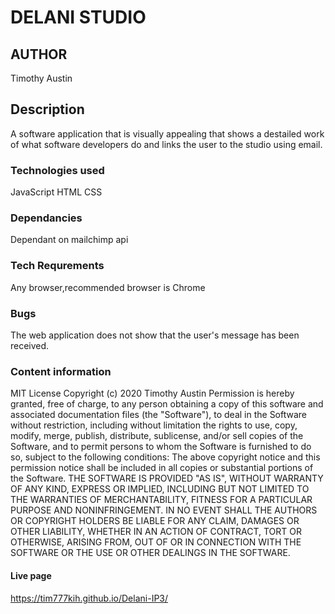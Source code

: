 # DELANI STUDIO
## AUTHOR
Timothy Austin
## Description 
A software application that is visually appealing that shows a destailed work of what software developers do and links the user to the studio using email.
### Technologies used
JavaScript
HTML
CSS
### Dependancies
Dependant on mailchimp api
### Tech Requrements
Any browser,recommended browser is Chrome
### Bugs
The web application does not show that the user's message has been received.
### Content information
 MIT License
Copyright (c) 2020 Timothy Austin
Permission is hereby granted, free of charge, to any person obtaining a copy
of this software and associated documentation files (the "Software"), to deal
in the Software without restriction, including without limitation the rights
to use, copy, modify, merge, publish, distribute, sublicense, and/or sell
copies of the Software, and to permit persons to whom the Software is
furnished to do so, subject to the following conditions:
The above copyright notice and this permission notice shall be included in all
copies or substantial portions of the Software.
THE SOFTWARE IS PROVIDED "AS IS", WITHOUT WARRANTY OF ANY KIND, EXPRESS OR
IMPLIED, INCLUDING BUT NOT LIMITED TO THE WARRANTIES OF MERCHANTABILITY,
FITNESS FOR A PARTICULAR PURPOSE AND NONINFRINGEMENT. IN NO EVENT SHALL THE
AUTHORS OR COPYRIGHT HOLDERS BE LIABLE FOR ANY CLAIM, DAMAGES OR OTHER
LIABILITY, WHETHER IN AN ACTION OF CONTRACT, TORT OR OTHERWISE, ARISING FROM,
OUT OF OR IN CONNECTION WITH THE SOFTWARE OR THE USE OR OTHER DEALINGS IN THE
SOFTWARE.
#### Live page
https://tim777kih.github.io/Delani-IP3/
